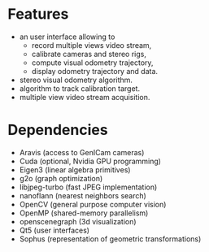 
Features
========

* an user interface allowing to
  * record multiple views video stream,
  * calibrate cameras and stereo rigs,
  * compute visual odometry trajectory,
  * display odometry trajectory and data.
* stereo visual odometry algorithm.
* algorithm to track calibration target.
* multiple view video stream acquisition.

Dependencies
============

* Aravis (access to GenICam cameras)
* Cuda (optional, Nvidia GPU programming)
* Eigen3 (linear algebra primitives)
* g2o (graph optimization)
* libjpeg-turbo (fast JPEG implementation)
* nanoflann (nearest neighbors search)
* OpenCV (general purpose computer vision)
* OpenMP (shared-memory parallelism)
* openscenegraph (3d visualization)
* Qt5 (user interfaces)
* Sophus (representation of geometric transformations)

